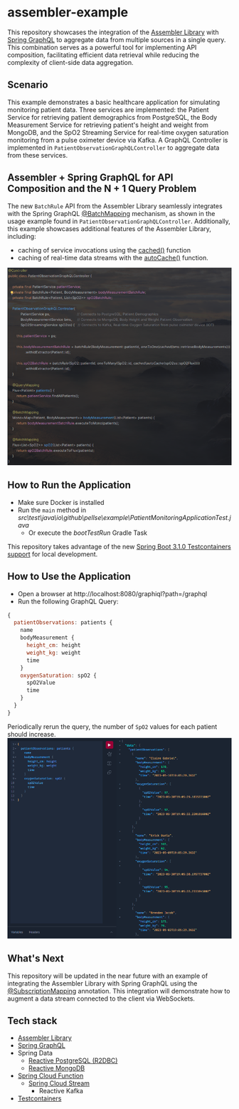 # assembler-example

This repository showcases the integration of the [Assembler Library](https://github.com/pellse/Assembler) with [Spring GraphQL](https://spring.io/projects/spring-graphql) to aggregate data from multiple sources in a single query. This combination serves as a powerful tool for implementing API composition, facilitating efficient data retrieval while reducing the complexity of client-side data aggregation.

## Scenario
This example demonstrates a basic healthcare application for simulating monitoring patient data. Three services are implemented: the Patient Service for retrieving patient demographics from PostgreSQL, the Body Measurement Service for retrieving patient's height and weight from MongoDB, and the SpO2 Streaming Service for real-time oxygen saturation monitoring from a pulse oximeter device via Kafka. A GraphQL Controller is implemented in `PatientObservationGraphQLController` to aggregate data from these services.

## Assembler + Spring GraphQL for API Composition and the N + 1 Query Problem

The new `BatchRule` API from the Assembler Library seamlessly integrates with the Spring GraphQL [@BatchMapping](https://docs.spring.io/spring-graphql/docs/current/reference/html/#controllers.batch-mapping) mechanism, as shown in the usage example found in `PatientObservationGraphQLController`. Additionally, this example showcases additional features of the Assembler Library, including:
- caching of service invocations using the [cached()](https://github.com/pellse/assembler#reactive-caching) function
- caching of real-time data streams with the [autoCache()](https://github.com/pellse/assembler#auto-caching) function.

![Assembler](./images/PatientObservationGraphQLController.png)

## How to Run the Application
- Make sure Docker is installed
- Run the `main` method in *src\test\java\io\github\pellse\example\PatientMonitoringApplicationTest.java*
  - Or execute the *bootTestRun* Gradle Task

This repository takes advantage of the new [Spring Boot 3.1.0 Testcontainers support](https://www.atomicjar.com/2023/05/spring-boot-3-1-0-testcontainers-for-testing-and-local-development/) for local development.

## How to Use the Application
- Open a browser at http://localhost:8080/graphiql?path=/graphql
- Run the following GraphQL Query:
```js
{
  patientObservations: patients {
    name
    bodyMeasurement {
      height_cm: height
      weight_kg: weight
      time
    }
    oxygenSaturation: spO2 {
      spO2Value
      time
    }
  }
}
```
Periodically rerun the query, the number of `SpO2` values for each patient should increase.
![Assembler](./images/GraphQL%20Query.png)

## What's Next

This repository will be updated in the near future with an example of integrating the Assembler Library with Spring GraphQL using the [@SubscriptionMapping](https://docs.spring.io/spring-graphql/docs/current/reference/html/#controllers.schema-mapping) annotation. This integration will demonstrate how to augment a data stream connected to the client via WebSockets.

## Tech stack
- [Assembler Library](https://github.com/pellse/Assembler)
- [Spring GraphQL](https://spring.io/projects/spring-graphql)
- Spring Data
  - [Reactive PostgreSQL (R2DBC)](https://spring.io/projects/spring-data-r2dbc)
  - [Reactive MongoDB](https://spring.io/projects/spring-data-r2dbc)
- [Spring Cloud Function](https://spring.io/projects/spring-cloud-function)
  - [Spring Cloud Stream](https://spring.io/projects/spring-cloud-stream)
    - Reactive Kafka
- [Testcontainers](https://www.testcontainers.org/)